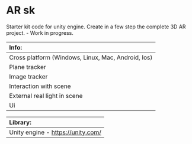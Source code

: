 AR sk
==============

Starter kit code for unity engine. Create in a few step the complete 3D AR project. - Work in progress.

| Info: |
|:---|
| Cross platform (Windows, Linux, Mac, Android, Ios) |
| Plane tracker |
| Image tracker |
| Interaction with scene |
| External real light in scene |
| Ui |

| Library: |
|:---|
| Unity engine - https://unity.com/ |
